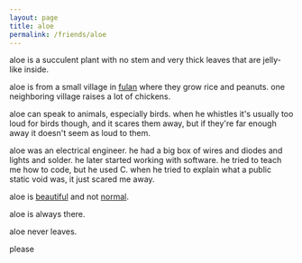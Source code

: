 ```yaml
---
layout: page
title: aloe
permalink: /friends/aloe
---
```


aloe is a succulent plant with no stem and very thick leaves that are jelly-like inside. 

aloe is from a small village in [fulan](/places/fulan) where they grow rice and peanuts. one neighboring village raises a lot of chickens.

aloe can speak to animals, especially birds. when he whistles it's usually too loud for birds though, and it scares them away, but if they're far enough away it doesn't seem as loud to them. 

aloe was an electrical engineer. he had a big box of wires and diodes and lights and solder. he later started working with software. he tried to teach me how to code, but he used C. when he tried to explain what a public static void was, it just scared me away.

aloe is [beautiful](/thoughts/beauty) and not [normal](/thoughts/normalness).

aloe is always there.

aloe never leaves.

please




